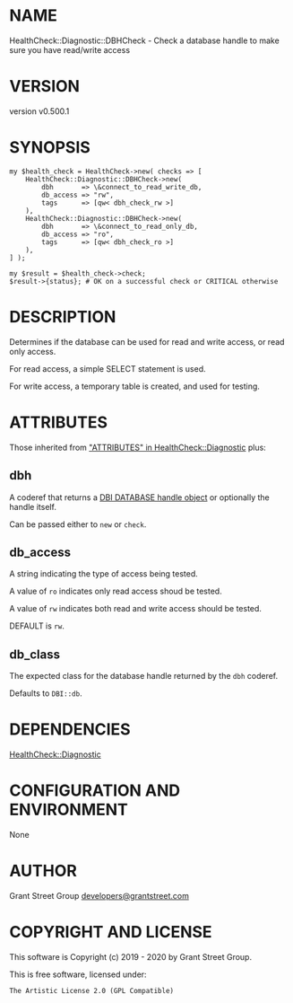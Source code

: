 # NAME

HealthCheck::Diagnostic::DBHCheck - Check a database handle to make sure you have read/write access

# VERSION

version v0.500.1

# SYNOPSIS

    my $health_check = HealthCheck->new( checks => [
        HealthCheck::Diagnostic::DBHCheck->new(
            dbh       => \&connect_to_read_write_db,
            db_access => "rw",
            tags      => [qw< dbh_check_rw >]
        ),
        HealthCheck::Diagnostic::DBHCheck->new(
            dbh       => \&connect_to_read_only_db,
            db_access => "ro",
            tags      => [qw< dbh_check_ro >]
        ),
    ] );

    my $result = $health_check->check;
    $result->{status}; # OK on a successful check or CRITICAL otherwise

# DESCRIPTION

Determines if the database can be used for read and write access, or read only
access.

For read access, a simple SELECT statement is used.

For write access, a temporary table is created, and used for testing.

# ATTRIBUTES

Those inherited from ["ATTRIBUTES" in HealthCheck::Diagnostic](https://metacpan.org/pod/HealthCheck%3A%3ADiagnostic#ATTRIBUTES) plus:

## dbh

A coderef that returns a
[DBI DATABASE handle object](https://metacpan.org/pod/DBI#DBI-DATABSE-HANDLE-OBJECTS)
or optionally the handle itself.

Can be passed either to `new` or `check`.

## db\_access

A string indicating the type of access being tested.

A value of `ro` indicates only read access shoud be tested.

A value of `rw` indicates both read and write access should be tested.

DEFAULT is `rw`.

## db\_class

The expected class for the database handle returned by the `dbh` coderef.

Defaults to `DBI::db`.

# DEPENDENCIES

[HealthCheck::Diagnostic](https://metacpan.org/pod/HealthCheck%3A%3ADiagnostic)

# CONFIGURATION AND ENVIRONMENT

None

# AUTHOR

Grant Street Group <developers@grantstreet.com>

# COPYRIGHT AND LICENSE

This software is Copyright (c) 2019 - 2020 by Grant Street Group.

This is free software, licensed under:

    The Artistic License 2.0 (GPL Compatible)
